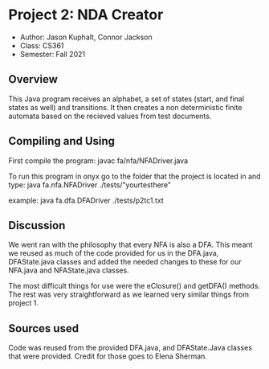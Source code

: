 # Project 2: NDA Creator

* Author: Jason Kuphalt, Connor Jackson
* Class: CS361
* Semester: Fall 2021

## Overview

This Java program receives an alphabet, a set of states (start, and final states as well) and transitions. It then creates a non deterministic finite automata
based on the recieved values from test documents.

## Compiling and Using

First compile the program: javac fa/nfa/NFADriver.java

To run this program in onyx go to the folder that the project is located in and type: java fa.nfa.NFADriver ./tests/"yourtesthere"

example: java fa.dfa.DFADriver ./tests/p2tc1.txt

## Discussion

We went ran with the philosophy that every NFA is also a DFA. This meant we reused 
as much of the code provided for us in the DFA.java, DFAState.java classes and added
the needed changes to these for our NFA.java and NFAState.java classes. 

The most difficult things for use were the eClosure() and getDFA() methods. The rest was 
very straightforward as we learned very similar things from project 1.


## Sources used

Code was reused from the provided DFA.java, and DFAState.Java classes that were provided. Credit 
for those goes to Elena Sherman.
